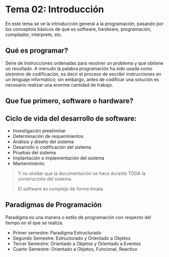 # Tema 02: Introducción

En este tema se ve la introducción general a la programación, pasando por los conceptois básicos de qué es software, hardware, programación, compilador, intérprete, etc.

## Qué es programar?

Serie de instrucciones ordenadas para resolver un problema y que obtiene un resultado.
A menudo la palabra programación ha sido usada como sinónimo de codificación, es decir el proceso de escribir instrucciones en un lenguaje informático; sin embargo, antes de codificar una solución es necesario realizar una enorme cantidad de trabajo.

## Que fue primero, software o hardware?

## Ciclo de vida del desarrollo de software:
* Investigación preeliminar
* Determinación de requerimientos
* Análisis y diseño del sistema
* Desarrollo o codificación del sistema
* Pruebas del sistema
* Implantación o implementación del sistema
* Mantenimiento

> Y no olvidar que la documentación se hace durante TODA la construcción del sistema.

> El software es complejo de forma innata

## Paradigmas de Programación

Paradigma es una manera o estilo de programación con respecto del tiempo en el que se realiza.
* Primer semestre: Paradigma Estructurado
* Segundo Semestre: Estructurado y Orientado a Objetos
* Tercer Semestre: Orientado a Objetos y Orientado a Eventos
* Cuarto Semestre: Orientado a Objetos, Funcional, Reactivo
